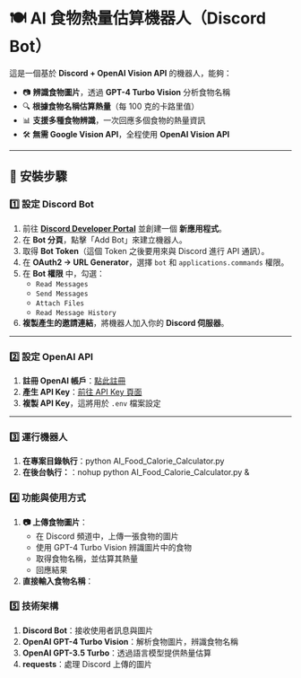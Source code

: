 # 🍽️ AI 食物熱量估算機器人（Discord Bot）

這是一個基於 **Discord + OpenAI Vision API** 的機器人，能夠：
- 📷 **辨識食物圖片**，透過 **GPT-4 Turbo Vision** 分析食物名稱
- 🔍 **根據食物名稱估算熱量**（每 100 克的卡路里值）
- 📊 **支援多種食物辨識**，一次回應多個食物的熱量資訊
- 🛠️ **無需 Google Vision API**，全程使用 **OpenAI Vision API**

---

## 🚀 **安裝步驟**

### 1️⃣ **設定 Discord Bot**
1. 前往 **[Discord Developer Portal](https://discord.com/developers/applications)** 並創建一個 **新應用程式**。
2. 在 **Bot 分頁**，點擊「Add Bot」來建立機器人。
3. 取得 **Bot Token**（這個 Token 之後要用來與 Discord 進行 API 通訊）。
4. 在 **OAuth2 → URL Generator**，選擇 `bot` 和 `applications.commands` 權限。
5. 在 **Bot 權限** 中，勾選：
   - `Read Messages`
   - `Send Messages`
   - `Attach Files`
   - `Read Message History`
6. **複製產生的邀請連結**，將機器人加入你的 **Discord 伺服器**。

---

### 2️⃣ **設定 OpenAI API**
1. **註冊 OpenAI 帳戶**：[點此註冊](https://platform.openai.com/signup/)
2. **產生 API Key**：[前往 API Key 頁面](https://platform.openai.com/account/api-keys)
3. **複製 API Key**，這將用於 `.env` 檔案設定

---

### 3️⃣ **運行機器人**
1. **在專案目錄執行**：python AI_Food_Calorie_Calculator.py
2. **在後台執行：**：nohup python AI_Food_Calorie_Calculator.py &


### 4️⃣ **功能與使用方式**
1. **📷 上傳食物圖片**：
   - 在 Discord 頻道中，上傳一張食物的圖片
   - 使用 GPT-4 Turbo Vision 辨識圖片中的食物
   - 取得食物名稱，並估算其熱量
   - 回應結果
2. **直接輸入食物名稱**：

### 5️⃣ **技術架構**
1. **Discord Bot**：接收使用者訊息與圖片
2. **OpenAI GPT-4 Turbo Vision**：解析食物圖片，辨識食物名稱
3. **OpenAI GPT-3.5 Turbo**：透過語言模型提供熱量估算
4. **requests**：處理 Discord 上傳的圖片



